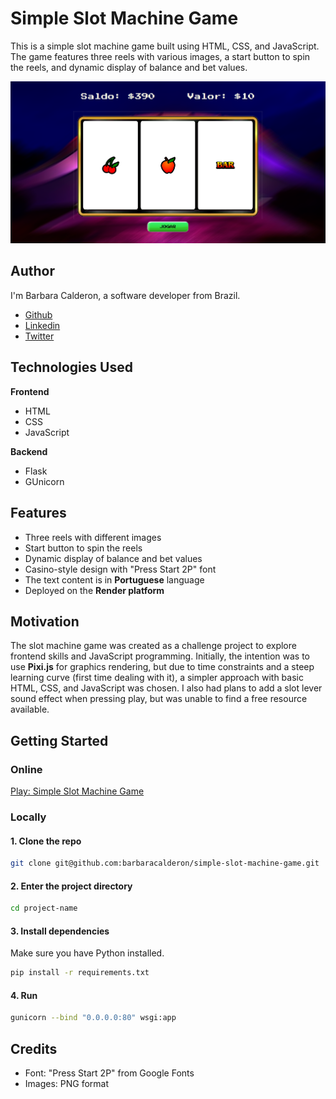 
# Simple Slot Machine Game

This is a simple slot machine game built using HTML, CSS, and JavaScript. The game features three reels with various images, a start button to spin the reels, and dynamic display of balance and bet values.

![The Simple Slot Machine page on Render](game.png)

## Author

I'm Barbara Calderon, a software developer from Brazil. 
- [Github](https://www.github.com/barbaracalderon)
- [Linkedin](https://www.linkedin.com/in/barbaracalderondev)
- [Twitter](https://www.x.com/bederoni)


## Technologies Used

**Frontend**

- HTML
- CSS
- JavaScript

**Backend**
- Flask
- GUnicorn

## Features
- Three reels with different images
- Start button to spin the reels
- Dynamic display of balance and bet values
- Casino-style design with "Press Start 2P" font
- The text content is in **Portuguese** language
- Deployed on the **Render platform**

## Motivation
The slot machine game was created as a challenge project to explore frontend skills and JavaScript programming. Initially, the intention was to use **Pixi.js** for graphics rendering, but due to time constraints and a steep learning curve (first time dealing with it), a simpler approach with basic HTML, CSS, and JavaScript was chosen. I also had plans to add a slot lever sound effect when pressing play, but was unable to find a free resource available.

## Getting Started

### Online

[Play: Simple Slot Machine Game](https://simple-slot-machine-game.onrender.com/)

### Locally

#### 1. Clone the repo

```bash
git clone git@github.com:barbaracalderon/simple-slot-machine-game.git
```

#### 2. Enter the project directory

```bash
cd project-name
```

#### 3. Install dependencies

Make sure you have Python installed.

```bash
pip install -r requirements.txt
```

#### 4. Run 

```bash
gunicorn --bind "0.0.0.0:80" wsgi:app
```

## Credits
- Font: "Press Start 2P" from Google Fonts
- Images: PNG format

